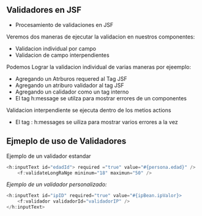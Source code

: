 ## Validadores en JSF

- Procesamiento de validaciones en JSF

Veremos dos maneras de ejecutar la validacion en nuestros componentes:

- Validacion individual por campo
- Validacion de campo interpendientes

Podemos Lograr la validacion individual de varias maneras por ejeemplo:

- Agregando un Atrburos requered al Tag JSF
- Agregando un atriburo validador al tag JSF
- Agregando un calidador como un tag interno
- El tag h:message se utilza para mostrar errores de un componentes


Validacion interpendiente se ejecuta dentro de los metios actions

- El tag : h:messages se uiliza para mostrar varios errores a la vez


## Ejmeplo de uso de Validadores

Ejemplo de un validador estandar

```java
<h:inputText id="edadId"> required ="true" value="#{persona.edad}" />
    <f:validateLongRaNge mininum="18" maximun="50" />
```

_Ejemplo de un validador personalizado:_

```java
<h:inputText id="ipID" required="true" value="#{ipBean.ipValor}>
    <f:validador validadorId="validadorIP" />
</h:inputText> 
```






